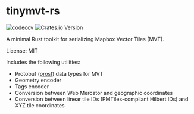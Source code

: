# tinymvt-rs

[![codecov](https://codecov.io/gh/MIERUNE/tinymvt/graph/badge.svg?token=HSPd9MRmxC)](https://codecov.io/gh/MIERUNE/tinymvt)
![Crates.io Version](https://img.shields.io/crates/v/tinymvt)

A minimal Rust toolkit for serializing Mapbox Vector Tiles (MVT).

License: MIT

Includes the following utilities:

- Protobuf ([prost](https://github.com/tokio-rs/prost)) data types for MVT
- Geometry encoder
- Tags encoder
- Conversion between Web Mercator and geographic coordinates
- Conversion between linear tile IDs (PMTiles-compliant Hilbert IDs) and XYZ tile coordinates

